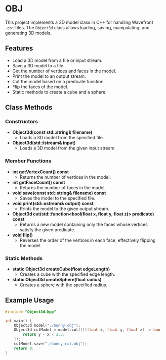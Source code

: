 # OBJ

This project implements a 3D model class in C++ for handling Wavefront `.obj` files. The `Object3d` class allows loading, saving, manipulating, and generating 3D models.

## Features

- Load a 3D model from a file or input stream.
- Save a 3D model to a file.
- Get the number of vertices and faces in the model.
- Print the model to an output stream.
- Cut the model based on a predicate function.
- Flip the faces of the model.
- Static methods to create a cube and a sphere.

## Class Methods

### Constructors

- **Object3d(const std::string& filename)**
  - Loads a 3D model from the specified file.
- **Object3d(std::istream& input)**
  - Loads a 3D model from the given input stream.

### Member Functions

- **int getVertexCount() const**
  - Returns the number of vertices in the model.
- **int getFaceCount() const**
  - Returns the number of faces in the model.
- **void save(const std::string& filename) const**
  - Saves the model to the specified file.
- **void print(std::ostream& output) const**
  - Prints the model to the given output stream.
- **Object3d cut(std::function<bool(float x, float y, float z)> predicate) const**
  - Returns a new model containing only the faces whose vertices satisfy the given predicate.
- **void flip()**
  - Reverses the order of the vertices in each face, effectively flipping the model.

### Static Methods

- **static Object3d createCube(float edgeLength)**
  - Creates a cube with the specified edge length.
- **static Object3d createSphere(float radius)**
  - Creates a sphere with the specified radius.

## Example Usage

```cpp
#include "Object3d.hpp"

int main() {
    Object3d model("./bunny.obj");
    Object3d cutModel = model.cut([](float x, float y, float z) -> bool {
        return y - x < 2.5;
    });
    cutModel.save("./bunny_cut.obj");
    return 0;
}
